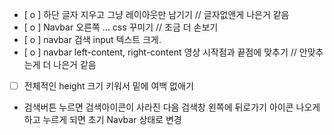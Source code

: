 - [ o ] 하단 글자 지우고 그냥 레이아웃만 남기기 // 글자없앤게 나은거 같음
- [ o ] Navbar 오른쪽 ... css 꾸미기 // 조금 더 손보기
- [ o ] navbar 검색 input 텍스트 크게.
- [ o ] navbar left-content, right-content 영상 시작점과 끝점에 맞추기 //         안맞추는게 더 나은거 같음
- [ ] 전체적인 height 크기 키워서 밑에 여백 없애기 
- 검색버튼 누르면 검색아이콘이 사라진 다음 검색창 왼쪽에 뒤로가기 아이콘 나오게 하고 
  누르게 되면 초기 Navbar 상태로 변경 